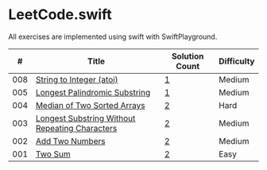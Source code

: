 # LeetCode.swift
All exercises are implemented using swift with SwiftPlayground.

|  #  | Title | Solution Count | Difficulty | 
| --- | --- | --- | --- |
| 008 | [String to Integer (atoi)](https://leetcode.com/problems/string-to-integer-atoi/) | [1](./playgrounds/008.StringToInteger.playground/Contents.swift) | Medium |
| 005 | [Longest Palindromic Substring](https://leetcode.com/problems/longest-palindromic-substring/) | [1](./playgrounds/005.LongestPalindromicSubstring.playground/Contents.swift) | Medium |
| 004 | [Median of Two Sorted Arrays](https://leetcode.com/problems/median-of-two-sorted-arrays/) | [2](./playgrounds/004.MedianOfTwoArrays.playground/Contents.swift) | Hard |
| 003 |  [Longest Substring Without Repeating Characters](https://leetcode.com/problems/longest-substring-without-repeating-characters/) |[2](./playgrounds/003.LongestSubString.playground/Contents.swift) | Medium |
| 002 | [Add Two Numbers](https://leetcode.com/problems/add-two-numbers/) | [2](./playgrounds/002.AddTwoNumbers.playground/Contents.swift) | Medium |
| 001 | [Two Sum](https://leetcode.com/problems/two-sum/) | [2](./playgrounds/001.TowSum.playground/Contents.swift) | Easy |